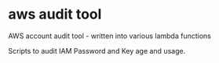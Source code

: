 # aws audit tool
AWS account audit tool - written into various lambda functions

Scripts to audit IAM Password and Key age and usage.
